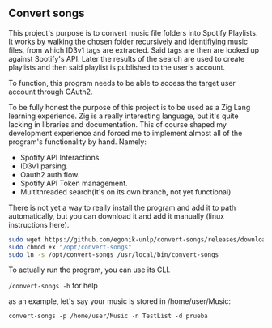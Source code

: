## Convert songs

This project's purpose is to convert music file folders into Spotify Playlists.
It works by walking the chosen folder recursively and identifiying music files, from which ID3v1 tags are extracted. 
Said tags are then are looked up against Spotify's API. Later the results of the search are used to create playlists
and then said playlist is published to the user's account.

To function, this program needs to be able to access the target user account through OAuth2.

To be fully honest the purpose of this project is to be used as a Zig Lang learning experience. Zig is a really 
interesting language, but it's quite lacking in libraries and documentation. 
This of course shaped my development experience and forced me to implement almost all of the program's functionality by hand. 
Namely:

- Spotify API Interactions.
- ID3v1 parsing.
- Oauth2 auth flow.
- Spotify API Token management.
- Multithreaded search(It's on its own branch, not yet functional)

There is not yet a way to really install the program and add it to path automatically, but you can download it and add it 
manually (linux instructions here).
```bash
sudo wget https://github.com/egonik-unlp/convert-songs/releases/download/v0.2.4/convert-songs -O /opt/convert-songs
sudo chmod +x "/opt/convert-songs"
sudo ln -s /opt/convert-songs /usr/local/bin/convert-songs
```

To actually run the program, you can use its CLI.

`/convert-songs -h`
for help

as an example, let's say your music is stored in /home/user/Music:

`convert-songs -p /home/user/Music -n TestList -d prueba`

  
